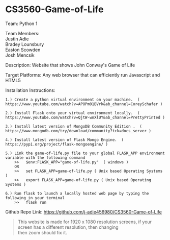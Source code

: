 # CS3560-Game-of-Life

Team:  Python 1

Team Members:  
		Justin Adie  
		Bradey Lounsbury   
		Easton Scowden  
		Josh Mencsik  

Description:   Website that shows John Conway's Game of Life

Target Platforms:  Any web browser that can efficiently run Javascript and HTML5

Installation Instructions:  
    
    1.) Create a python virtual environment on your machine.  ( https://www.youtube.com/watch?v=APOPm01BVrk&ab_channel=CoreySchafer )
   
    2.) Install Flask onto your virtual environment locally.  ( https://www.youtube.com/watch?v=QjtW-wnXlUY&ab_channel=PrettyPrinted )

    3.) Install latest version of MongoDB Community Edition .  ( https://www.mongodb.com/try/download/community?tck=docs_server )

    4.) Install latest version of Flask Mongo Engine.  ( https://pypi.org/project/flask-mongoengine/ )
   
    5.) Link the game-of-life.py file to your global FLASK_APP environment variable with the following command 
        >>   $env:FLASK_APP="game-of-life.py"  ( windows )
        OR
        >>   set FLASK_APP=game-of-life.py ( Unix based Operating Systems )
        >>   export FLASK_APP=game-of-life.py ( Unix based Operating Systems )
    
    6.) Run flask to launch a locally hosted web page by typing the following in your terminal
        >>   flask run 

Github Repo Link:  https://github.com/j-adie456980/CS3560-Game-of-Life

> This website is made for 1920 x 1080 resolution screens, if your screen has a different resolution, then changing  
> then zoom should fix it.